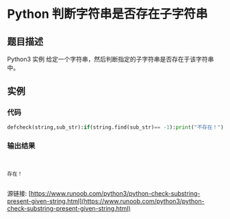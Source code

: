 # Python 判断字符串是否存在子字符串

## 题目描述
Python3 实例
给定一个字符串，然后判断指定的子字符串是否存在于该字符串中。

## 实例
### 代码
```python
defcheck(string,sub_str):if(string.find(sub_str)== -1):print("不存在！")else:print("存在！")string="www.runoob.com"sub_str="runoob"check(string,sub_str)
```
### 输出结果
```

存在！

```
源链接: [https://www.runoob.com/python3/python-check-substring-present-given-string.html](https://www.runoob.com/python3/python-check-substring-present-given-string.html)